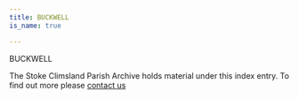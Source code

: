 ```yaml
---
title: BUCKWELL
is_name: true

---
```


BUCKWELL


The Stoke Climsland Parish Archive holds material under this index entry. To find out more please [contact us](/contact/)
